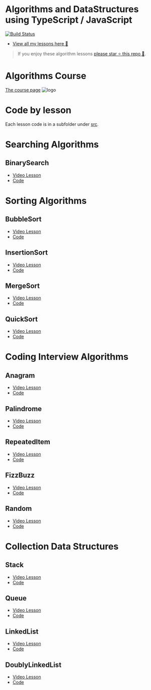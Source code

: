# Algorithms and DataStructures using TypeScript / JavaScript

[![Build Status][travis-image]][travis-url]

* [View all my lessons here 🌹](https://egghead.io/instructors/basarat-ali-syed/)

> If you enjoy these algorithm lessons [please star ⭐ this repo 🌟](https://github.com/basarat/algorithms/stargazers).

# Algorithms Course
[The course page](https://egghead.io/courses/build-algorithms-using-typescript)
![logo](https://raw.githubusercontent.com/basarat/algorithms/master/logo.png)

# Code by lesson
Each lesson code is in a subfolder under [src](https://github.com/basarat/algorithms/tree/master/src).

# Searching Algorithms
## BinarySearch
* [Video Lesson](https://egghead.io/lessons/typescript-binary-search-algorithm-using-typescript)
* [Code](https://github.com/basarat/algorithms/tree/master/src/binarySearch)

# Sorting Algorithms
## BubbleSort
* [Video Lesson](https://egghead.io/lessons/typescript-bubble-sort-using-typescript)
* [Code](https://github.com/basarat/algorithms/tree/master/src/bubbleSort)

## InsertionSort
* [Video Lesson](https://egghead.io/lessons/typescript-insertion-sort-algorithm-using-typescript)
* [Code](https://github.com/basarat/algorithms/tree/master/src/insertionSort)

## MergeSort
* [Video Lesson](https://egghead.io/lessons/typescript-merge-sort-algorithm-using-typescript)
* [Code](https://github.com/basarat/algorithms/tree/master/src/mergeSort)

## QuickSort
* [Video Lesson](https://egghead.io/lessons/javascript-quicksort-algorithm-using-typescript)
* [Code](https://github.com/basarat/algorithms/tree/master/src/quickSort)

# Coding Interview Algorithms
## Anagram
* [Video Lesson](https://egghead.io/lessons/typescript-algorithm-to-determine-if-two-strings-are-an-anagram)
* [Code](https://github.com/basarat/algorithms/tree/master/src/anagram)

## Palindrome
* [Video Lesson](https://egghead.io/lessons/typescript-algorithm-to-determine-if-a-string-is-a-palindrome)
* [Code](https://github.com/basarat/algorithms/tree/master/src/palindrome)

## RepeatedItem
* [Video Lesson](https://egghead.io/lessons/typescript-find-the-repeated-item-in-an-array-using-typescript)
* [Code](https://github.com/basarat/algorithms/tree/master/src/repeatedItem)

## FizzBuzz
* [Video Lesson](https://egghead.io/lessons/typescript-coding-interview-fizzbuzz-problem-and-its-solution)
* [Code](https://github.com/basarat/algorithms/tree/master/src/fizzBuzz)

## Random
* [Video Lesson](https://egghead.io/lessons/typescript-create-random-integers-in-a-given-range)
* [Code](https://github.com/basarat/algorithms/tree/master/src/random)

# Collection Data Structures
## Stack
* [Video Lesson](https://egghead.io/lessons/typescript-stack-implementation-using-typescript)
* [Code](https://github.com/basarat/algorithms/tree/master/src/stack)

## Queue
* [Video Lesson](https://egghead.io/lessons/https://egghead.io/lessons/typescript-queue-implementation-using-typescript)
* [Code](https://github.com/basarat/algorithms/tree/master/src/queue)

## LinkedList
* [Video Lesson](https://egghead.io/lessons/typescript-implement-a-singly-linked-list-in-typescript)
* [Code](https://github.com/basarat/algorithms/tree/master/src/linkedList)

## DoublyLinkedList
* [Video Lesson](https://egghead.io/lessons/typescript-implement-a-doubly-linked-list-in-typescript)
* [Code](https://github.com/basarat/algorithms/tree/master/src/doublyLinkedList)

[travis-image]:https://travis-ci.org/basarat/algorithms.svg?branch=master
[travis-url]:https://travis-ci.org/basarat/algorithms
